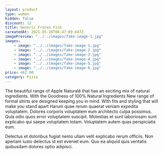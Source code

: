 ```yaml
---
layout: product
type: women
hidden: false
discount: 12
title: Generic Frozen Fish
careatedAt: 2021-05-28T08:47:09.647Z
imagePreview: "../../images/fake-image-1.jpg"
images:
    - image: "../../images/fake-image-1.jpg"
    - image: "../../images/fake-image-2.jpg"
    - image: "../../images/fake-image-3.jpg"
    - image: "../../images/fake-image-4.jpg"
    - image: "../../images/fake-image-5.jpg"
    - image: "../../images/fake-image-6.jpg"
price: 462.00
category: Pizza
---
```

The beautiful range of Apple Naturalé that has an exciting mix of natural ingredients. With the Goodness of 100% Natural Ingredients
New range of formal shirts are designed keeping you in mind. With fits and styling that will make you stand apart
Harum quae rerum quaerat veniam expedita voluptatem. Dolores corporis voluptatem eum architecto culpa possimus. Quia odio quos error voluptatem suscipit. Molestias et sunt laboriosam sunt explicabo qui saepe voluptatem totam. Voluptatem autem quas perspiciatis eum.
 Delectus et doloribus fugiat nemo ullam velit explicabo rerum officiis. Non aperiam iusto delectus id est eveniet eum. Quo ea aliquid quis veritatis quibusdam dolores optio adipisci.
